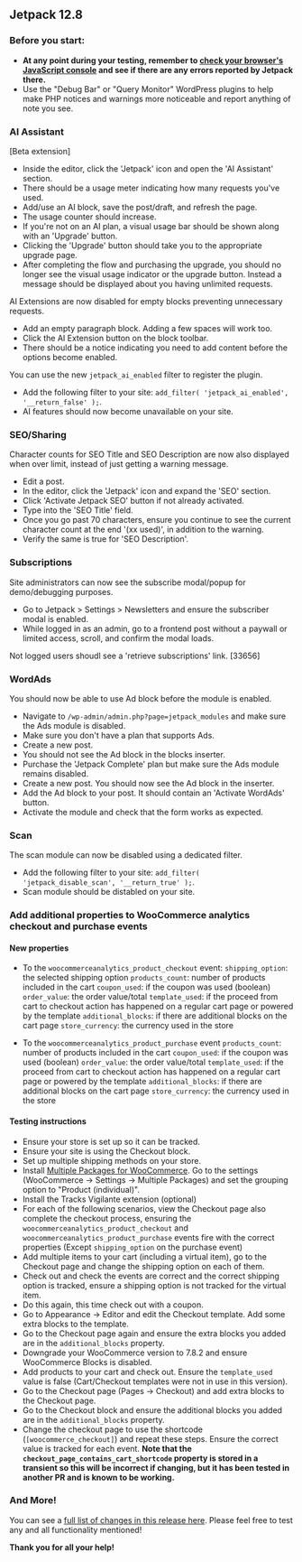 ## Jetpack 12.8

### Before you start:

- **At any point during your testing, remember to [check your browser's JavaScript console](https://wordpress.org/support/article/using-your-browser-to-diagnose-javascript-errors/#step-3-diagnosis) and see if there are any errors reported by Jetpack there.**
- Use the "Debug Bar" or "Query Monitor" WordPress plugins to help make PHP notices and warnings more noticeable and report anything of note you see.

### AI Assistant

[Beta extension]
- Inside the editor, click the 'Jetpack' icon and open the 'AI Assistant' section.
- There should be a usage meter indicating how many requests you've used.
- Add/use an AI block, save the post/draft, and refresh the page.
- The usage counter should increase.
- If you're not on an AI plan, a visual usage bar should be shown along with an 'Upgrade' button.
- Clicking the 'Upgrade' button should take you to the appropriate upgrade page.
- After completing the flow and purchasing the upgrade, you should no longer see the visual usage indicator or the upgrade button. Instead a message should be displayed about you having unlimited requests.

AI Extensions are now disabled for empty blocks preventing unnecessary requests.

- Add an empty paragraph block. Adding a few spaces will work too.
- Click the AI Extension button on the block toolbar.
- There should be a notice indicating you need to add content before the options become enabled.

You can use the new `jetpack_ai_enabled` filter to register the plugin.

- Add the following filter to your site: `add_filter( 'jetpack_ai_enabled', '__return_false' );`.
- AI features should now become unavailable on your site.

### SEO/Sharing

Character counts for SEO Title and SEO Description are now also displayed when over limit, instead of just getting a warning message.

- Edit a post.
- In the editor, click the 'Jetpack' icon and expand the 'SEO' section.
- Click 'Activate Jetpack SEO' button if not already activated.
- Type into the 'SEO Title' field.
- Once you go past 70 characters, ensure you continue to see the current character count at the end '(xx used)', in addition to the warning.
- Verify the same is true for 'SEO Description'.

### Subscriptions

Site administrators can now see the subscribe modal/popup for demo/debugging purposes.

- Go to Jetpack > Settings > Newsletters and ensure the subscriber modal is enabled.
- While logged in as an admin, go to a frontend post without a paywall or limited access, scroll, and confirm the modal loads.

Not logged users shoudl see a 'retrieve subscriptions' link. [33656]

### WordAds

You should now be able to use Ad block before the module is enabled.

- Navigate to `/wp-admin/admin.php?page=jetpack_modules` and make sure the Ads module is disabled.
- Make sure you don't have a plan that supports Ads.
- Create a new post.
- You should not see the Ad block in the blocks inserter.
- Purchase the 'Jetpack Complete' plan but make sure the Ads module remains disabled.
- Create a new post. You should now see the Ad block in the inserter.
- Add the Ad block to your post. It should contain an 'Activate WordAds' button.
- Activate the module and check that the form works as expected.

### Scan

The scan module can now be disabled using a dedicated filter.

- Add the following filter to your site: `add_filter( 'jetpack_disable_scan', '__return_true' );`.
- Scan module should be distabled on your site.

### Add additional properties to WooCommerce analytics checkout and purchase events

#### New properties

  - To the `woocommerceanalytics_product_checkout` event:
	`shipping_option`: the selected shipping option 
	`products_count`: number of products included in the cart
	`coupon_used`: if the coupon was used (boolean)
	`order_value`: the order value/total
	`template_used`: if the proceed from cart to checkout action has happened on a regular cart page or powered by the template
	`additional_blocks`: if there are additional blocks on the cart page
	`store_currency`: the currency used in the store

  - To the `woocommerceanalytics_product_purchase` event
		`products_count`: number of products included in the cart
		`coupon_used`: if the coupon was used (boolean)
		`order_value`: the order value/total
		`template_used`: if the proceed from cart to checkout action has happened on a regular cart page or powered by the template
		`additional_blocks`: if there are additional blocks on the cart page
		`store_currency`: the currency used in the store

#### Testing instructions

- Ensure your store is set up so it can be tracked.
- Ensure your site is using the Checkout block.
- Set up multiple shipping methods on your store.
- Install [Multiple Packages for WooCommerce](https://wordpress.org/plugins/multiple-packages-for-woocommerce/). Go to the settings (WooCommerce -> Settings -> Multiple Packages) and set the grouping option to "Product (individual)".
- Install the Tracks Vigilante extension (optional)
- For each of the following scenarios, view the Checkout page also complete the checkout process, ensuring the `woocommerceanalytics_product_checkout` and `woocommerceanalytics_product_purchase` events fire with the correct properties (Except `shipping_option` on the purchase event)
- Add multiple items to your cart (including a virtual item), go to the Checkout page and change the shipping option on each of them.
- Check out and check the events are correct and the correct shipping option is tracked, ensure a shipping option is not tracked for the virtual item.
- Do this again, this time check out with a coupon.
- Go to Appearance -> Editor and edit the Checkout template. Add some extra blocks to the template.
- Go to the Checkout page again and ensure the extra blocks you added are in the `additional_blocks` property.
- Downgrade your WooCommerce version to 7.8.2 and ensure WooCommerce Blocks is disabled.
- Add products to your cart and check out. Ensure the `template_used` value is false (Cart/Checkout templates were not in use in this version).
- Go to the Checkout page (Pages -> Checkout) and add extra blocks to the Checkout page.
- Go to the Checkout block and ensure the additional blocks you added are in the `additional_blocks` property.
- Change the checkout page to use the shortcode (`[woocommerce_checkout]`) and repeat these steps. Ensure the correct value is tracked for each event. **Note that the `checkout_page_contains_cart_shortcode` property is stored in a transient so this will be incorrect if changing, but it has been tested in another PR and is known to be working.**

### And More!

You can see a [full list of changes in this release here](https://github.com/Automattic/jetpack-production/blob/trunk/CHANGELOG.md). Please feel free to test any and all functionality mentioned!

**Thank you for all your help!**
